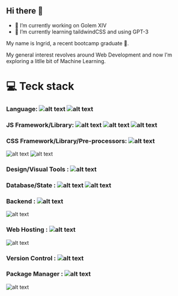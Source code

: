 ## Hi there 👋




- 🔭 I’m currently working on Golem XIV
- 🌱 I’m currently learning taildwindCSS and using GPT-3


My name is Ingrid, a recent bootcamp graduate :rocket:.

My general interest revolves around Web Development and now I'm exploring a litlle bit of Machine Learning.

# :computer: Teck stack 

### Language: ![alt text](https://camo.githubusercontent.com/4f802cee54b36dcf718c30cd8dced77654409b69f69207e3b2f63a12dd4e4633/68747470733a2f2f696d672e736869656c64732e696f2f62616467652f2d4a6176615363726970742d3030303f7374796c653d666f722d7468652d6261646765266c6f676f3d6a617661736372697074) ![alt text](https://camo.githubusercontent.com/48f6fc8421dac466fe2e6ca00133837949c2fdaa84da6d35d6115b83d1ee2c3a/68747470733a2f2f696d672e736869656c64732e696f2f62616467652f2d48544d4c352d3030303f7374796c653d666f722d7468652d6261646765266c6f676f3d68746d6c35)


### JS Framework/Library: ![alt text](https://camo.githubusercontent.com/456dd2fd661ace124522269611f581a2a19e8e6ec4b7cb5697359d6f6325dab3/68747470733a2f2f696d672e736869656c64732e696f2f62616467652f2d54687265654a532d3030303f7374796c653d666f722d7468652d6261646765266c6f676f3d74687265652e6a73) ![alt text](https://camo.githubusercontent.com/ab4c3c731a174a63df861f7b118d6c8a6c52040a021a552628db877bd518fe84/68747470733a2f2f696d672e736869656c64732e696f2f62616467652f72656163742d2532333230323332612e7376673f7374796c653d666f722d7468652d6261646765266c6f676f3d7265616374266c6f676f436f6c6f723d253233363144414642) ![alt text](https://camo.githubusercontent.com/c8871195b8ea4d034aa9627a54f2b1b1d79948a9230b1063873eb87a0cc68b7a/68747470733a2f2f696d672e736869656c64732e696f2f62616467652f4e6578742e6a732d626c61636b3f7374796c653d666f722d7468652d6261646765266c6f676f3d6e6578742e6a73266c6f676f436f6c6f723d7768697465) 

### CSS Framework/Library/Pre-processors: ![alt text](https://camo.githubusercontent.com/3fb187e879dea2e75a901f2c72c9fc41868b5c3e28f96e6be70b482536d1f190/68747470733a2f2f696d672e736869656c64732e696f2f62616467652f2d426f6f7473747261702d3030303f7374796c653d666f722d7468652d6261646765266c6f676f3d626f6f747374726170)
![alt text](https://camo.githubusercontent.com/39fae17b39c5e029481038ea50f2db847ea4e7056305798b1a972ca6cd1079a9/68747470733a2f2f696d672e736869656c64732e696f2f62616467652f2d534153532d3030303f7374796c653d666f722d7468652d6261646765266c6f676f3d73617373) ![alt text](https://camo.githubusercontent.com/ec8056bddf659d21de39b358d9786e56731cd767117e091348411666a5e7eee6/68747470733a2f2f696d672e736869656c64732e696f2f62616467652f7461696c77696e646373732d2532333338423241432e7376673f7374796c653d666f722d7468652d6261646765266c6f676f3d7461696c77696e642d637373266c6f676f436f6c6f723d7768697465)


### Design/Visual Tools : ![alt text](https://camo.githubusercontent.com/dc6fcab1dff334f21ff5d72cbd203cbb437c9a072e9360c24b468aafb86dce43/68747470733a2f2f696d672e736869656c64732e696f2f62616467652f2d43616e76612d3030303f7374796c653d666f722d7468652d6261646765266c6f676f3d63616e7661)

### Database/State : ![alt text](https://camo.githubusercontent.com/a7a76c43ec7f3f48db72da64a7cf9a46463c78bc6e9fe9296351b9953ad6dfc2/68747470733a2f2f696d672e736869656c64732e696f2f62616467652f2d4d6f6e676f44422d3030303f7374796c653d666f722d7468652d6261646765266c6f676f3d6d6f6e676f6462) ![alt text](https://camo.githubusercontent.com/5e7b25a9f8a74f195bc46497602c9c1139105803134ffcfdf79f3b17fb4d6944/68747470733a2f2f696d672e736869656c64732e696f2f62616467652f506f737467726553514c2d3431363945313f6c6f676f3d706f737467726573716c266c6f676f436f6c6f723d666666267374796c653d666c61742d7371756172652339353666326530)

### Backend : ![alt text](https://camo.githubusercontent.com/ba727684453d4a9d8f769d37e5c1a6f8273416a0cbe47325f84fa559fab0137b/68747470733a2f2f696d672e736869656c64732e696f2f62616467652f2d4e6f64654a532d3030303f7374796c653d666f722d7468652d6261646765266c6f676f3d6e6f64652e6a73266c6f676f436f6c6f723d70696e6b)
![alt text](https://camo.githubusercontent.com/6537a97d0282bfe9e64b7f5cef507d59077808a53c031d57af2c8fc123092275/68747470733a2f2f696d672e736869656c64732e696f2f62616467652f2d457870726573734a532d3030303f7374796c653d666f722d7468652d6261646765266c6f676f3d65787072657373)

### Web Hosting : ![alt text](https://camo.githubusercontent.com/ba9f57f15026a994d9a736f879b382e89e50f307a5751fc0bd29594f28c6280b/68747470733a2f2f696d672e736869656c64732e696f2f62616467652f2d56657263656c2d3030303f7374796c653d666f722d7468652d6261646765266c6f676f3d76657263656c)
![alt text](https://camo.githubusercontent.com/4d0e5985dae820a00fca8f23cc5d23b7c556e79019241de99ced1e85ac6cc23e/68747470733a2f2f696d672e736869656c64732e696f2f62616467652f2d4e65746c6966792d3030303f7374796c653d666f722d7468652d6261646765266c6f676f3d6e65746c696679)

### Version Control : ![alt text](https://camo.githubusercontent.com/851717fe1659e3f6c285f37a7793de4197340d3a5cf8fdcde12577cdcf2afcf9/68747470733a2f2f696d672e736869656c64732e696f2f62616467652f2d4769744875622d3030303f7374796c653d666f722d7468652d6261646765266c6f676f3d676974687562)

### Package Manager : ![alt text](https://camo.githubusercontent.com/9f4e6e753f9a0bf4fc06bef97a70a0b50d120730f449cd727ea935c001b7d80c/68747470733a2f2f696d672e736869656c64732e696f2f62616467652f2d4e504d2d3030303f7374796c653d666f722d7468652d6261646765266c6f676f3d6e706d)
![alt text](https://camo.githubusercontent.com/6e084b0ea77e023c1bdec2733245e3c2ceea2e1497297a754026491e00d8852d/68747470733a2f2f696d672e736869656c64732e696f2f62616467652f2d7961726e2d3030303f7374796c653d666f722d7468652d6261646765266c6f676f3d7961726e)




